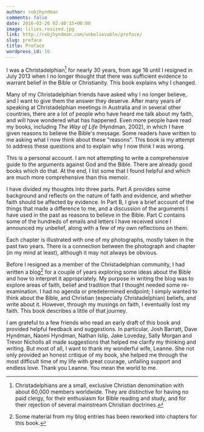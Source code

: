 ```yaml
---
author: robjhyndman
comments: false
date: 2016-03-26 02:40:15+00:00
image: lilies.resized.jpg
link: http://robjhyndman.com/unbelievable/preface/
slug: preface
title: Preface
wordpress_id: 16
---
```


I was a Christadelphian[^1] for nearly 30 years, from age 16 until I resigned in July 2013 when I no longer thought that there was sufficient evidence to warrant belief in the Bible or Christianity. This book explains why I changed. 

Many of my Christadelphian friends have asked why I no longer believe, and I want to give them the answer they deserve. After many years of speaking at Christadelphian meetings in Australia and in several other countries, there are a lot of people who have heard me talk about my faith, and will have wondered what has happened. Even more people have read my books, including _The Way of Life_ (Hyndman, 2002), in which I have given reasons to believe the Bible's message. Some readers have written to me asking what I now think about these "reasons".  This book is my attempt to address these questions and to explain why I now think I was wrong. 

This is a personal account. I am not attempting to write a comprehensive guide to the arguments against God and the Bible. There are already good books which do that. At the end, I list some that I found helpful and which are much more comprehensive than this memoir. 

I have divided my thoughts into three parts. Part A provides some background and reflects on the nature of faith and evidence, and whether faith should be affected by evidence. In Part B, I give a brief account of the things that made a difference to me, and a discussion of the arguments I have used in the past as reasons to believe in the Bible. Part C contains some of the hundreds of emails and letters I have received since I announced my unbelief, along with a few of my own reflections on them. 

Each chapter is illustrated with one of my photographs, mostly taken in the past two years. There is a connection between the photograph and chapter (in my mind at least), although it may not always be obvious.
 
Before I resigned as a member of the Christadelphian community, I had written a blog[^2] for a couple of years exploring some ideas about the Bible and how to interpret it appropriately. My purpose in writing the blog was to explore areas of faith, belief and tradition that I thought needed some re-examination. I had no agenda or predetermined endpoint; I simply wanted to think about the Bible, and Christian (especially Christadelphian) beliefs, and write about it. However, through my musings on faith, I eventually lost my faith. This book describes a little of that journey.

I am grateful to a few friends who read an early draft of this book and provided helpful feedback and suggestions. In particular, Josh Barratt, Dave Hyndman, Naomi Hyndman, Nathan Islip, Jake Loveday, Sally Morgan and Trevor Nicholls all made suggestions that helped me clarify my thinking and writing. But most of all, I want to thank my wonderful wife, Leanne. She not only provided an honest critique of my book, she helped me through the most difficult time of my life with great courage, unfailing support and endless love. Thank you Leanne. You mean the world to me.

[^1]: Christadelphians are a small, exclusive Christian denomination with about 60,000 members worldwide. They are distinctive for having no paid clergy, for their enthusiasm for Bible reading and study, and for their rejection of several mainstream Christian doctrines.

[^2]: Some material from my blog entries has been reworked into chapters for this book.